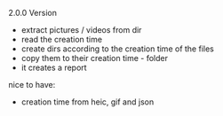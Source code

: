2.0.0 Version 
- extract pictures / videos  from dir
- read the creation time
- create dirs according to the creation time of the files
- copy them to their creation time - folder
- it creates a report

nice to have: 
- creation time from heic, gif and json
